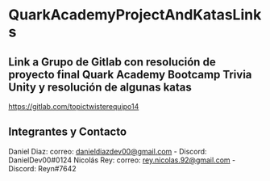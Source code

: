 # QuarkAcademyProjectAndKatasLinks

## Link a Grupo de Gitlab con resolución de proyecto final Quark Academy Bootcamp Trivia Unity y resolución de algunas katas
https://gitlab.com/topictwisterequipo14

## Integrantes y Contacto

Daniel Diaz: correo: danieldiazdev00@gmail.com - Discord: DanielDev00#0124
Nicolás Rey: correo: rey.nicolas.92@gmail.com - Discord: Reyn#7642
